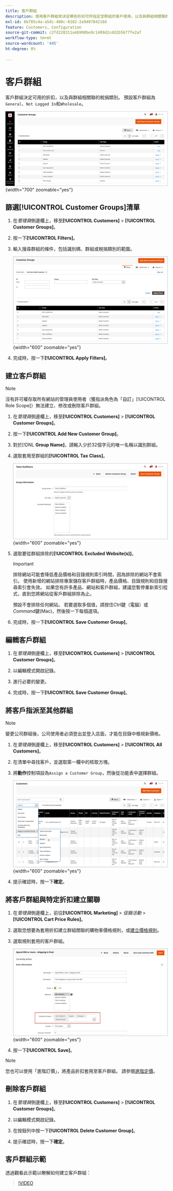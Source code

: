 ```yaml
---
title: 客戶群組
description: 使用客戶群組來決定哪些折扣可供指定至群組的客戶使用，以及與群組相關聯的稅捐類別。
exl-id: 6b785c4a-a5dc-480c-8182-2a940784218d
feature: Customers, Configuration
source-git-commit: c2fd228311a4b990be9c1409d2cdd2b5677fe2af
workflow-type: tm+mt
source-wordcount: '445'
ht-degree: 0%

---
```


# 客戶群組

客戶群組決定可用的折扣，以及與群組相關聯的稅捐類別。 預設客戶群組為`General`、`Not Logged In`和`Wholesale`。

![客戶群組](assets/customer-groups.png){width="700" zoomable="yes"}

## 篩選[!UICONTROL Customer Groups]清單

1. 在&#x200B;_管理員_&#x200B;側邊欄上，移至&#x200B;**[!UICONTROL Customers]** > **[!UICONTROL Customer Groups]**。

1. 按一下&#x200B;**[!UICONTROL Filters]**。

1. 輸入搜尋群組的條件，包括識別碼、群組或稅捐類別的範圍。

   ![篩選選項](assets/groups-filters.png){width="600" zoomable="yes"}

1. 完成時，按一下&#x200B;**[!UICONTROL Apply Filters]**。

## 建立客戶群組

>[!NOTE]
>
>沒有許可權存取所有網站的管理員使用者（獲指派角色為「自訂」[!UICONTROL Role Scope]）無法建立、修改或刪除客戶群組。

1. 在&#x200B;_管理員_&#x200B;側邊欄上，移至&#x200B;**[!UICONTROL Customers]** > **[!UICONTROL Customer Groups]**。

1. 按一下&#x200B;**[!UICONTROL Add New Customer Group]**。

1. 對於[!DNL **Group Name]**，請輸入少於32個字元的唯一名稱以識別群組。

1. 選取套用至群組的&#x200B;**[!UICONTROL Tax Class]**。

   ![群組資訊](assets/group-information.png){width="600" zoomable="yes"}

1. 選取要從群組排除的&#x200B;**[!UICONTROL Excluded Website(s)]**。

   >[!IMPORTANT]
   >
   >排除網站可能會降低產品價格和目錄規則索引時間，因為排除的網站不會索引。 使用新增的網站排除專案儲存客戶群組時，產品價格、目錄規則和目錄搜尋索引會失效。 如果您有許多產品、網站和客戶群組，建議您暫停重新索引程式，直到您將網站從客戶群組排除為止。

   預設不會排除任何網站。 若要選取多個值，請按住&#x200B;_Ctrl_&#x200B;鍵（電腦）或&#x200B;_Command_&#x200B;鍵(Mac)，然後按一下每個選項。

1. 完成時，按一下&#x200B;**[!UICONTROL Save Customer Group]**。

## 編輯客戶群組

1. 在&#x200B;_管理員_&#x200B;側邊欄上，移至&#x200B;**[!UICONTROL Customers]** > **[!UICONTROL Customer Groups]**。

1. 以編輯模式開啟記錄。

1. 進行必要的變更。

1. 完成時，按一下&#x200B;**[!UICONTROL Save Customer Group]**。

## 將客戶指派至其他群組

>[!NOTE]
>
>變更公司群組後，公司使用者必須登出並登入店面，才能在目錄中檢視新價格。

1. 在&#x200B;_管理員_&#x200B;側邊欄上，移至&#x200B;**[!UICONTROL Customers]** > **[!UICONTROL All Customers]**。

1. 在清單中尋找客戶，並選取第一欄中的核取方塊。

1. 將&#x200B;**動作**&#x200B;控制項設為`Assign a Customer Group`，然後從功能表中選擇群組。

   ![指派客戶群組](assets/group-assign.png){width="600" zoomable="yes"}

1. 提示確認時，按一下&#x200B;**確定**。

## 將客戶群組與特定折扣建立關聯

1. 在&#x200B;_管理員_&#x200B;側邊欄上，前往&#x200B;**[!UICONTROL Marketing]** > _促銷活動_ > **[!UICONTROL Cart Price Rules]**。

1. 選取您想要為套用折扣建立群組關聯的購物車價格規則，或[建立價格規則](../merchandising-promotions/price-rules-catalog.md)。

1. 選取規則套用的客戶群組。

   ![客戶群組至特定折扣](assets/group-discount.png){width="600" zoomable="yes"}

1. 按一下&#x200B;**[!UICONTROL Save]**。

>[!NOTE]
>
> 您也可以使用「進階訂價」，將產品折扣套用至客戶群組。 請參閱[進階定價](../catalog/product-price-group.md)。

## 刪除客戶群組

1. 在&#x200B;_管理員_&#x200B;側邊欄上，移至&#x200B;**[!UICONTROL Customers]** > **[!UICONTROL Customer Groups]**。

1. 以編輯模式開啟記錄。

1. 在按鈕列中按一下&#x200B;**[!UICONTROL Delete Customer Group]**。

1. 提示確認時，按一下&#x200B;**確定**。

## 客戶群組示範

透過觀看此示範以瞭解如何建立客戶群組：

>[!VIDEO](https://video.tv.adobe.com/v/343660/?quality=12)
